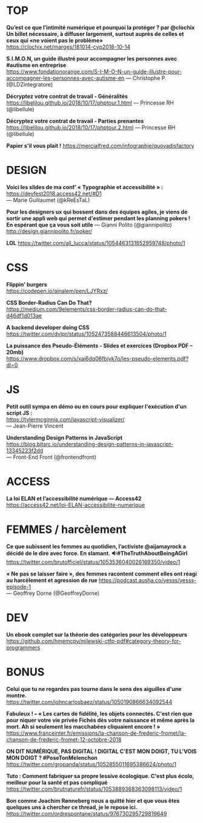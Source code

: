 # TOP

**Qu’est ce que l’intimité numérique et pourquoi la protéger ? par @clochix Un billet nécessaire, à diffuser largement, surtout auprès de celles et ceux qui «ne voient pas le problème»**  
https://clochix.net/marges/181014-cvp2018-10-14

**S.I.M.O.N, un guide illustré pour accompagner les personnes avec #autisme en entreprise**  
https://www.fondationorange.com/S-I-M-O-N-un-guide-illustre-pour-accompagner-les-personnes-avec-autisme-en
— Christophe P. (@LDZintegratore)

**Décryptez votre contrat de travail - Généralités**  
https://libelilou.github.io/2018/10/17/phptour.1.html
— Princesse RH (@libellule)

**Décryptez votre contrat de travail - Parties prenantes**  
https://libelilou.github.io/2018/10/17/phptour.2.html
— Princesse RH (@libellule)

**Papier s'il vous plait !**
https://mercialfred.com/infographie/quovadisfactory



# DESIGN

**Voici les slides de ma conf’ « Typographie et accessibilité » :**  
https://devfest2018.access42.net/#D1  
— Marie Guillaumet (@kReEsTaL)

**Pour les designers ux qui bossent dans des équipes agiles, je viens de sortir une appli web qui permet d'estimer pendant les planning pokers ! En espérant que ça vous soit utile**  — Gianni Polito (@giannipolito)   
http://design.giannipolito.fr/poker/

**LOL**
https://twitter.com/all_lucca/status/1054463131852959748/photo/1 


# CSS

**Flippin' burgers**  
https://codepen.io/ainalem/pen/LJYRxz/

**CSS Border-Radius Can Do That?**  
https://medium.com/9elements/css-border-radius-can-do-that-d46df1d013ae

**A backend developer doing CSS**  
https://twitter.com/dvIpr/status/1052473588446613504/photo/1

**La puissance des Pseudo-Éléments - Slides et exercices (Dropbox PDF – 20mb)**  
https://www.dropbox.com/s/xai6dq06fbjvk7o/les-pseudo-elements.pdf?dl=0




# JS

**Petit outil sympa en démo ou en cours pour expliquer l'exécution d'un script JS :**  
https://tylermcginnis.com/javascript-visualizer/  
— Jean-Pierre Vincent

**Understanding Design Patterns in JavaScript**  
https://blog.bitsrc.io/understanding-design-patterns-in-javascript-13345223f2dd  
— Front-End Front (@frontendfront)




# ACCESS

**La loi ELAN et l’accessibilité numérique — Access42**  
https://access42.net/loi-ELAN-accessibilite-numerique




# FEMMES / harcèlement

**Ce que subissent les femmes au quotidien, l’activiste @aijamayrock a décidé de le dire avec force. En slamant. 🔉#TheTruthAboutBeingAGirl**  
https://twitter.com/brutofficiel/status/1053536040026169350/video/1

**« Ne pas se laisser faire », des femmes racontent comment elles ont réagi au harcèlement et agression de rue** 
https://podcast.ausha.co/yesss/yesss-episode-1  
— Geoffrey Dorne (@GeoffreyDorne)



# DEV 

**Un ebook complet sur la théorie des catégories pour les développeurs**  
https://github.com/hmemcpy/milewski-ctfp-pdf#category-theory-for-programmers




# BONUS

**Celui que tu ne regardes pas tourne dans le sens des aiguilles d'une montre.**  
https://twitter.com/johncarlosbaez/status/1050190866634092544

**Fabuleux ! – « Les cartes de fidélité, les objets connectés. C'est rien que pour niquer votre vie privée Fichés dès votre naissance et même après la mort. Ah si seulement les macchabées cliquaient encore ! »**  
https://www.franceinter.fr/emissions/la-chanson-de-frederic-fromet/la-chanson-de-frederic-fromet-12-octobre-2018

**ON DIT NUMÉRIQUE, PAS DIGITAL ! DIGITAL C'EST MON DOIGT, TU L'VOIS MON DOIGT ? #PoseTonMelenchon**  
https://twitter.com/gropanda/status/1052855011695386624/photo/1

**Tuto : Comment fabriquer sa propre lessive écologique. C'est plus écolo, meilleur pour la santé et pas compliqué**  
https://twitter.com/brutnaturefr/status/1053889368363098113/video/1

**Bon comme Joachim Rønneberg nous a quitté hier et que vous êtes quelques uns à chercher ce thread, je le repose ici.**  
https://twitter.com/ordrespontane/status/976730295729819649

